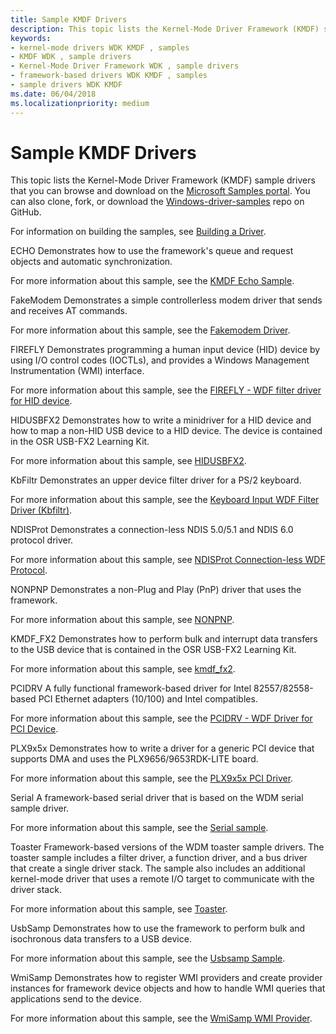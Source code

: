 ```yaml
---
title: Sample KMDF Drivers
description: This topic lists the Kernel-Mode Driver Framework (KMDF) sample drivers that you can download from the Windows Dev Center - Hardware.
keywords:
- kernel-mode drivers WDK KMDF , samples
- KMDF WDK , sample drivers
- Kernel-Mode Driver Framework WDK , sample drivers
- framework-based drivers WDK KMDF , samples
- sample drivers WDK KMDF
ms.date: 06/04/2018
ms.localizationpriority: medium
---
```


# Sample KMDF Drivers

This topic lists the Kernel-Mode Driver Framework (KMDF) sample drivers that you can browse and download on the [Microsoft Samples portal](/samples/browse/?products=windows-wdk). You can also clone, fork, or download the [Windows-driver-samples](https://github.com/Microsoft/Windows-driver-samples) repo on GitHub.

For information on building the samples, see [Building a Driver](../develop/building-a-driver.md).

<a href="" id="echo"></a>ECHO
Demonstrates how to use the framework's queue and request objects and automatic synchronization.

For more information about this sample, see the [KMDF Echo Sample](https://github.com/Microsoft/Windows-driver-samples/tree/master/general/echo/kmdf).

<a href="" id="fakemodem"></a>FakeModem
Demonstrates a simple controllerless modem driver that sends and receives AT commands.

For more information about this sample, see the [Fakemodem Driver](https://github.com/Microsoft/Windows-driver-samples/tree/master/network/modem/fakemodem).

<a href="" id="firefly"></a>FIREFLY
Demonstrates programming a human input device (HID) device by using I/O control codes (IOCTLs), and provides a Windows Management Instrumentation (WMI) interface.

For more information about this sample, see the [FIREFLY - WDF filter driver for HID device](https://github.com/Microsoft/Windows-driver-samples/tree/master/hid/firefly).

<a href="" id="hidusbfx2"></a>HIDUSBFX2
Demonstrates how to write a minidriver for a HID device and how to map a non-HID USB device to a HID device. The device is contained in the OSR USB-FX2 Learning Kit.

For more information about this sample, see [HIDUSBFX2](https://github.com/Microsoft/Windows-driver-samples/tree/master/hid/hidusbfx2).

<a href="" id="kbfiltr"></a>KbFiltr
Demonstrates an upper device filter driver for a PS/2 keyboard.

For more information about this sample, see the [Keyboard Input WDF Filter Driver (Kbfiltr)](https://github.com/Microsoft/Windows-driver-samples/tree/master/input/kbfiltr).

<a href="" id="ndisprot"></a>NDISProt
Demonstrates a connection-less NDIS 5.0/5.1 and NDIS 6.0 protocol driver.

For more information about this sample, see [NDISProt Connection-less WDF Protocol](https://github.com/Microsoft/Windows-driver-samples/tree/master/network/ndis/ndisprot_kmdf).

<a href="" id="nonpnp"></a>NONPNP
Demonstrates a non-Plug and Play (PnP) driver that uses the framework.

For more information about this sample, see [NONPNP](https://github.com/Microsoft/Windows-driver-samples/tree/master/general/ioctl/kmdf).

<a href="" id="kmdf-fx2"></a>KMDF\_FX2
Demonstrates how to perform bulk and interrupt data transfers to the USB device that is contained in the OSR USB-FX2 Learning Kit.

For more information about this sample, see [kmdf\_fx2](https://github.com/Microsoft/Windows-driver-samples/tree/master/usb/kmdf_fx2).

<a href="" id="pcidrv"></a>PCIDRV
A fully functional framework-based driver for Intel 82557/82558-based PCI Ethernet adapters (10/100) and Intel compatibles.

For more information about this sample, see the [PCIDRV - WDF Driver for PCI Device](https://github.com/Microsoft/Windows-driver-samples/tree/master/general/pcidrv).

<a href="" id="plx9x5x"></a>PLX9x5x
Demonstrates how to write a driver for a generic PCI device that supports DMA and uses the PLX9656/9653RDK-LITE board.

For more information about this sample, see the [PLX9x5x PCI Driver](https://github.com/Microsoft/Windows-driver-samples/tree/master/general/PLX9x5x).

<a href="" id="serial"></a>Serial
A framework-based serial driver that is based on the WDM serial sample driver.

For more information about this sample, see the [Serial sample](https://github.com/Microsoft/Windows-driver-samples/tree/master/serial/serial).

<a href="" id="toaster"></a>Toaster
Framework-based versions of the WDM toaster sample drivers. The toaster sample includes a filter driver, a function driver, and a bus driver that create a single driver stack. The sample also includes an additional kernel-mode driver that uses a remote I/O target to communicate with the driver stack.

For more information about this sample, see [Toaster](https://github.com/Microsoft/Windows-driver-samples/tree/master/general/toaster/toastDrv).

<a href="" id="usbsamp"></a>UsbSamp
Demonstrates how to use the framework to perform bulk and isochronous data transfers to a USB device.

For more information about this sample, see the [Usbsamp Sample](https://github.com/Microsoft/Windows-driver-samples/tree/master/usb/usbsamp).

<a href="" id="wmisamp"></a>WmiSamp
Demonstrates how to register WMI providers and create provider instances for framework device objects and how to handle WMI queries that applications send to the device.

For more information about this sample, see the [WmiSamp WMI Provider](https://github.com/Microsoft/Windows-driver-samples/tree/master/wmi/wmisamp).
